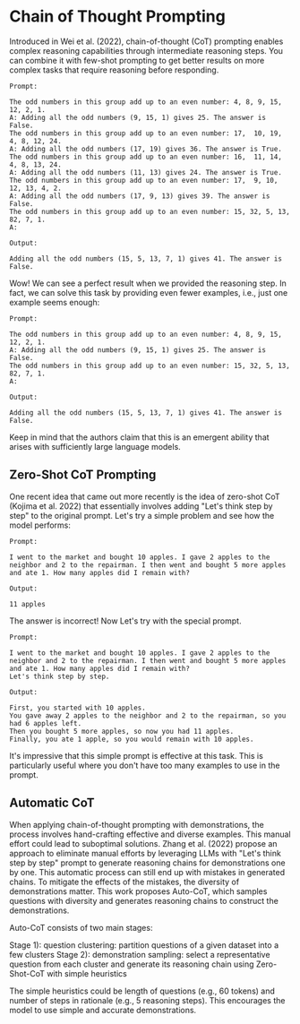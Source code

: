 # Chain of Thought Prompting #
Introduced in Wei et al. (2022), chain-of-thought (CoT) prompting enables complex reasoning capabilities through intermediate reasoning steps. You can combine it with few-shot prompting to get better results on more complex tasks that require reasoning before responding.
```
Prompt:

The odd numbers in this group add up to an even number: 4, 8, 9, 15, 12, 2, 1.
A: Adding all the odd numbers (9, 15, 1) gives 25. The answer is False.
The odd numbers in this group add up to an even number: 17,  10, 19, 4, 8, 12, 24.
A: Adding all the odd numbers (17, 19) gives 36. The answer is True.
The odd numbers in this group add up to an even number: 16,  11, 14, 4, 8, 13, 24.
A: Adding all the odd numbers (11, 13) gives 24. The answer is True.
The odd numbers in this group add up to an even number: 17,  9, 10, 12, 13, 4, 2.
A: Adding all the odd numbers (17, 9, 13) gives 39. The answer is False.
The odd numbers in this group add up to an even number: 15, 32, 5, 13, 82, 7, 1. 
A:

Output:

Adding all the odd numbers (15, 5, 13, 7, 1) gives 41. The answer is False.
```
Wow! We can see a perfect result when we provided the reasoning step. In fact, we can solve this task by providing even fewer examples, i.e., just one example seems enough:
```
Prompt:

The odd numbers in this group add up to an even number: 4, 8, 9, 15, 12, 2, 1.
A: Adding all the odd numbers (9, 15, 1) gives 25. The answer is False.
The odd numbers in this group add up to an even number: 15, 32, 5, 13, 82, 7, 1. 
A:

Output:

Adding all the odd numbers (15, 5, 13, 7, 1) gives 41. The answer is False.
```
Keep in mind that the authors claim that this is an emergent ability that arises with sufficiently large language models.

## Zero-Shot CoT Prompting ##
One recent idea that came out more recently is the idea of zero-shot CoT (Kojima et al. 2022) that essentially involves adding "Let's think step by step" to the original prompt. Let's try a simple problem and see how the model performs:
```
Prompt:

I went to the market and bought 10 apples. I gave 2 apples to the neighbor and 2 to the repairman. I then went and bought 5 more apples and ate 1. How many apples did I remain with?

Output:

11 apples
```
The answer is incorrect! Now Let's try with the special prompt.
```
Prompt:

I went to the market and bought 10 apples. I gave 2 apples to the neighbor and 2 to the repairman. I then went and bought 5 more apples and ate 1. How many apples did I remain with?
Let's think step by step.

Output:

First, you started with 10 apples.
You gave away 2 apples to the neighbor and 2 to the repairman, so you had 6 apples left.
Then you bought 5 more apples, so now you had 11 apples.
Finally, you ate 1 apple, so you would remain with 10 apples.
```
It's impressive that this simple prompt is effective at this task. This is particularly useful where you don't have too many examples to use in the prompt.

## Automatic CoT ##
When applying chain-of-thought prompting with demonstrations, the process involves hand-crafting effective and diverse examples. This manual effort could lead to suboptimal solutions. Zhang et al. (2022) propose an approach to eliminate manual efforts by leveraging LLMs with "Let's think step by step" prompt to generate reasoning chains for demonstrations one by one. This automatic process can still end up with mistakes in generated chains. To mitigate the effects of the mistakes, the diversity of demonstrations matter. This work proposes Auto-CoT, which samples questions with diversity and generates reasoning chains to construct the demonstrations.

Auto-CoT consists of two main stages:

Stage 1): question clustering: partition questions of a given dataset into a few clusters
Stage 2): demonstration sampling: select a representative question from each cluster and generate its reasoning chain using Zero-Shot-CoT with simple heuristics

The simple heuristics could be length of questions (e.g., 60 tokens) and number of steps in rationale (e.g., 5 reasoning steps). This encourages the model to use simple and accurate demonstrations.